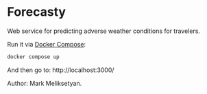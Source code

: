 # Forecasty

Web service for predicting adverse weather conditions for travelers.

Run it via [Docker Compose](https://docs.docker.com/engine/install/):

``` sh
docker compose up
```

And then go to: http://localhost:3000/

Author: Mark Meliksetyan.
